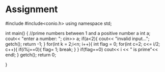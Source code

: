 # Assignment

#include<iostream>
#include<conio.h>
using namespace std;

int main()
{ //prime numbers between 1 and a positive number a
    int a;
    cout<< "enter a number: ";
    cin>> a;
    if(a<2){
        cout<< "invalid input...";
        getch();
        return -1;
    }
    for(int k = 2;i<n; i++){
        int flag = 0;
        for(int c=2; c<= i/2; c++){
            if(i%j==0){
               flag= 1; break;
               }
        }
        if(flag==0) cout<< i << " is prime"<< endl;
    }
    getch();
    return 0;

}

